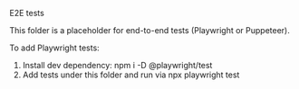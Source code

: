 E2E tests

This folder is a placeholder for end-to-end tests (Playwright or Puppeteer).

To add Playwright tests:

1. Install dev dependency: npm i -D @playwright/test
2. Add tests under this folder and run via npx playwright test
